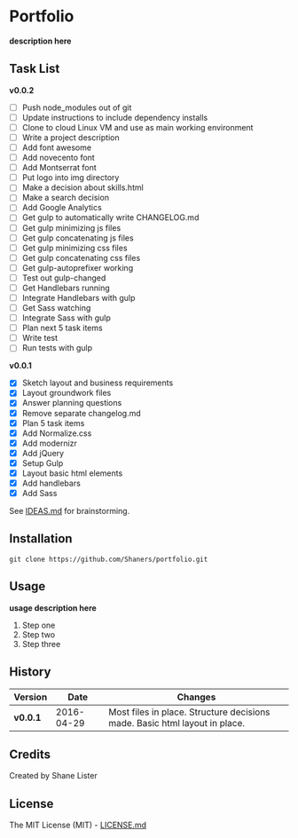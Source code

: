 # Portfolio

**description here**

## Task List

**v0.0.2**
- [ ] Push node_modules out of git
- [ ] Update instructions to include dependency installs
- [ ] Clone to cloud Linux VM and use as main working environment
- [ ] Write a project description
- [ ] Add font awesome
- [ ] Add novecento font
- [ ] Add Montserrat font
- [ ] Put logo into img directory
- [ ] Make a decision about skills.html
- [ ] Make a search decision
- [ ] Add Google Analytics
- [ ] Get gulp to automatically write CHANGELOG.md
- [ ] Get gulp minimizing js files
- [ ] Get gulp concatenating js files
- [ ] Get gulp minimizing css files
- [ ] Get gulp concatenating css files
- [ ] Get gulp-autoprefixer working
- [ ] Test out gulp-changed
- [ ] Get Handlebars running
- [ ] Integrate Handlebars with gulp
- [ ] Get Sass watching
- [ ] Integrate Sass with gulp
- [ ] Plan next 5 task items
- [ ] Write test
- [ ] Run tests with gulp

**v0.0.1**
- [X] Sketch layout and business requirements
- [X] Layout groundwork files
- [X] Answer planning questions
- [X] Remove separate changelog.md
- [X] Plan 5 task items
- [X] Add Normalize.css
- [X] Add modernizr
- [X] Add jQuery
- [X] Setup Gulp
- [X] Layout basic html elements
- [X] Add handlebars
- [X] Add Sass

See [IDEAS.md](./IDEAS.md) for brainstorming.

## Installation

```git clone https://github.com/Shaners/portfolio.git```

## Usage

**usage description here**

1. Step one
2. Step two
3. Step three

## History

| Version | Date | Changes |
| ------- | ---- | ------- |
| **v0.0.1** | 2016-04-29 | Most files in place. Structure decisions made. Basic html layout in place. |

## Credits

Created by Shane Lister

## License

The MIT License (MIT) - [LICENSE.md](./LICENSE.md)